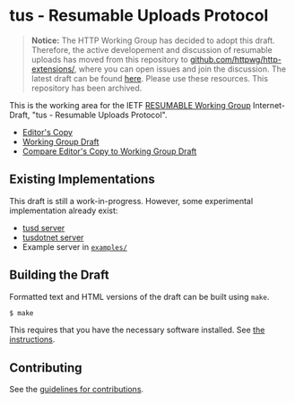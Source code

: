 # tus - Resumable Uploads Protocol

> **Notice:** The HTTP Working Group has decided to adopt this draft. Therefore, the active developement and discussion of resumable uploads has moved from this repository to [github.com/httpwg/http-extensions/](https://github.com/httpwg/http-extensions/), where you can open issues and join the discussion. The latest draft can be found [here](https://github.com/httpwg/http-extensions/blob/main/draft-ietf-httpbis-resumable-upload.md). Please use these resources. This repository has been archived.

This is the working area for the IETF [RESUMABLE Working Group](https://datatracker.ietf.org/wg/resumable/documents/) Internet-Draft, "tus - Resumable Uploads Protocol".

* [Editor's Copy](https://tus.github.io/tus-v2/#go.draft-ietf-httpbis-resumable-upload.html)
* [Working Group Draft](https://tools.ietf.org/html/draft-ietf-httpbis-resumable-upload)
* [Compare Editor's Copy to Working Group Draft](https://tus.github.io/tus-v2/#go.draft-ietf-httpbis-resumable-upload.diff)

## Existing Implementations

This draft is still a work-in-progress. However, some experimental implementation already exist:

- [tusd server](https://github.com/tus/tusd/pull/568)
- [tusdotnet server](https://github.com/tusdotnet/tusdotnet/tree/POC/tus2)
- Example server in [`examples/`](/examples)

## Building the Draft

Formatted text and HTML versions of the draft can be built using `make`.

```sh
$ make
```

This requires that you have the necessary software installed.  See
[the instructions](https://github.com/martinthomson/i-d-template/blob/master/doc/SETUP.md).


## Contributing

See the
[guidelines for contributions](https://github.com/tus/tus-v2/blob/master/CONTRIBUTING.md).
